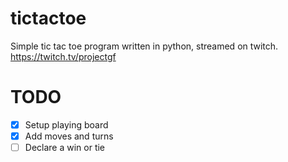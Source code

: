 # tictactoe
Simple tic tac toe program written in python, streamed on twitch. https://twitch.tv/projectgf

# TODO
- [x] Setup playing board
- [x] Add moves and turns
- [ ] Declare a win or tie 
